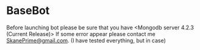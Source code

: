 # BaseBot

Before launching bot please be sure that you have <Node v10.15.0> <Mongodb server 4.2.3 (Current Release)>
If some error appear please contact me SkanePrime@gmail.com. (I have tested everything, but in case)
 

